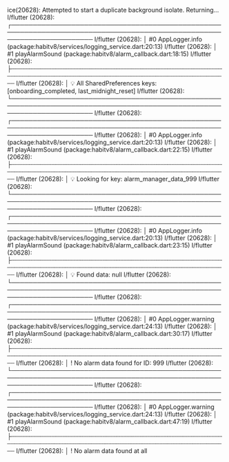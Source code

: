 ice(20628): Attempted to start a duplicate background isolate. Returning...
I/flutter (20628): ┌───────────────────────────────────────────────────────────────────────────────────────────────────────────────────────
I/flutter (20628): │ #0   AppLogger.info (package:habitv8/services/logging_service.dart:20:13)
I/flutter (20628): │ #1   playAlarmSound (package:habitv8/alarm_callback.dart:18:15)
I/flutter (20628): ├┄┄┄┄┄┄┄┄┄┄┄┄┄┄┄┄┄┄┄┄┄┄┄┄┄┄┄┄┄┄┄┄┄┄┄┄┄┄┄┄┄┄┄┄┄┄┄┄┄┄┄┄┄┄┄┄┄┄┄┄┄┄┄┄┄┄┄┄┄┄┄┄┄┄┄┄┄┄┄┄┄┄┄┄┄┄┄┄┄┄┄┄┄┄┄┄┄┄┄┄┄┄┄┄┄┄┄┄┄┄┄┄┄┄┄┄┄┄┄
I/flutter (20628): │ 💡 All SharedPreferences keys: [onboarding_completed, last_midnight_reset]
I/flutter (20628): └───────────────────────────────────────────────────────────────────────────────────────────────────────────────────────
I/flutter (20628): ┌───────────────────────────────────────────────────────────────────────────────────────────────────────────────────────
I/flutter (20628): │ #0   AppLogger.info (package:habitv8/services/logging_service.dart:20:13)
I/flutter (20628): │ #1   playAlarmSound (package:habitv8/alarm_callback.dart:22:15)
I/flutter (20628): ├┄┄┄┄┄┄┄┄┄┄┄┄┄┄┄┄┄┄┄┄┄┄┄┄┄┄┄┄┄┄┄┄┄┄┄┄┄┄┄┄┄┄┄┄┄┄┄┄┄┄┄┄┄┄┄┄┄┄┄┄┄┄┄┄┄┄┄┄┄┄┄┄┄┄┄┄┄┄┄┄┄┄┄┄┄┄┄┄┄┄┄┄┄┄┄┄┄┄┄┄┄┄┄┄┄┄┄┄┄┄┄┄┄┄┄┄┄┄┄
I/flutter (20628): │ 💡 Looking for key: alarm_manager_data_999
I/flutter (20628): └───────────────────────────────────────────────────────────────────────────────────────────────────────────────────────
I/flutter (20628): ┌───────────────────────────────────────────────────────────────────────────────────────────────────────────────────────
I/flutter (20628): │ #0   AppLogger.info (package:habitv8/services/logging_service.dart:20:13)
I/flutter (20628): │ #1   playAlarmSound (package:habitv8/alarm_callback.dart:23:15)
I/flutter (20628): ├┄┄┄┄┄┄┄┄┄┄┄┄┄┄┄┄┄┄┄┄┄┄┄┄┄┄┄┄┄┄┄┄┄┄┄┄┄┄┄┄┄┄┄┄┄┄┄┄┄┄┄┄┄┄┄┄┄┄┄┄┄┄┄┄┄┄┄┄┄┄┄┄┄┄┄┄┄┄┄┄┄┄┄┄┄┄┄┄┄┄┄┄┄┄┄┄┄┄┄┄┄┄┄┄┄┄┄┄┄┄┄┄┄┄┄┄┄┄┄
I/flutter (20628): │ 💡 Found data: null
I/flutter (20628): └───────────────────────────────────────────────────────────────────────────────────────────────────────────────────────
I/flutter (20628): ┌───────────────────────────────────────────────────────────────────────────────────────────────────────────────────────
I/flutter (20628): │ #0   AppLogger.warning (package:habitv8/services/logging_service.dart:24:13)
I/flutter (20628): │ #1   playAlarmSound (package:habitv8/alarm_callback.dart:30:17)
I/flutter (20628): ├┄┄┄┄┄┄┄┄┄┄┄┄┄┄┄┄┄┄┄┄┄┄┄┄┄┄┄┄┄┄┄┄┄┄┄┄┄┄┄┄┄┄┄┄┄┄┄┄┄┄┄┄┄┄┄┄┄┄┄┄┄┄┄┄┄┄┄┄┄┄┄┄┄┄┄┄┄┄┄┄┄┄┄┄┄┄┄┄┄┄┄┄┄┄┄┄┄┄┄┄┄┄┄┄┄┄┄┄┄┄┄┄┄┄┄┄┄┄┄
I/flutter (20628): │ ! No alarm data found for ID: 999
I/flutter (20628): └───────────────────────────────────────────────────────────────────────────────────────────────────────────────────────
I/flutter (20628): ┌───────────────────────────────────────────────────────────────────────────────────────────────────────────────────────
I/flutter (20628): │ #0   AppLogger.warning (package:habitv8/services/logging_service.dart:24:13)
I/flutter (20628): │ #1   playAlarmSound (package:habitv8/alarm_callback.dart:47:19)
I/flutter (20628): ├┄┄┄┄┄┄┄┄┄┄┄┄┄┄┄┄┄┄┄┄┄┄┄┄┄┄┄┄┄┄┄┄┄┄┄┄┄┄┄┄┄┄┄┄┄┄┄┄┄┄┄┄┄┄┄┄┄┄┄┄┄┄┄┄┄┄┄┄┄┄┄┄┄┄┄┄┄┄┄┄┄┄┄┄┄┄┄┄┄┄┄┄┄┄┄┄┄┄┄┄┄┄┄┄┄┄┄┄┄┄┄┄┄┄┄┄┄┄┄
I/flutter (20628): │ ! No alarm data found at all